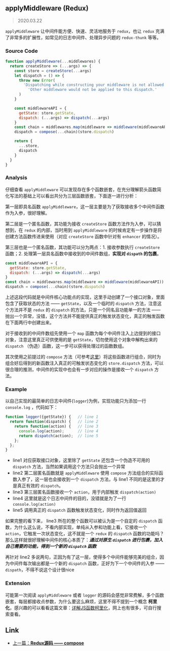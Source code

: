 ## applyMiddleware (Redux)

> 2020.03.22

`applyMiddleware` 让中间件能方便、快速、灵活地服务于 `redux`，也让 `redux` 充满了非常多的扩展性，如常见的日志中间件、处理异步问题的 `redux-thunk` 等等。

### Source Code

```javascript
function applyMiddleware(...middlewares) {
  return createStore => (...args) => {
    const store = createStore(...args)
    let dispatch = () => {
      throw new Error(
        'Dispatching while constructing your middleware is not allowed. ' +
          'Other middleware would not be applied to this dispatch.'
      )
    }

    const middlewareAPI = {
      getState: store.getState,
      dispatch: (...args) => dispatch(...args)
    }
    const chain = middlewares.map(middleware => middleware(middlewareAPI))
    dispatch = compose(...chain)(store.dispatch)

    return {
      ...store,
      dispatch
    }
  }
}
```

### Analysis

仔细查看 `applyMiddleware` 可以发现存在多个函数嵌套，在充分理解箭头函数简化写法的基础上可以看出共分为三层函数嵌套，下面逐一进行分析：

第一层即具名函数 `applyMiddleware`，这一层主要是为了获取接收多个中间件函数作为入参，很好理解。

第二层是一个匿名函数，其功能为接收 `createStore` 函数方法作为入参，可以猜想到，在 `redux` 的内部，当时用到 `applyMiddleware` 的时候肯定有一步操作是将创建方法函数传进来使用（对应 `createStore` 函数中针对有 `enhancer` 的情况）。

第三层也是一个匿名函数，其功能可以分为两点：1. 接收参数执行 `createStore` 函数；2. 处理第一层具名函数中接收到的中间件数组，**实现对 `dispath` 的包裹**。

```javascript
const middlewareAPI = {
  getState: store.getState,
  dispatch: (...args) => dispatch(...args)
}
const chain = middlewares.map(middleware => middleware(middlewareAPI))
dispatch = compose(...chain)(store.dispatch)
```

上述这段代码就是中间件核心功能点的实现，这里手动创建了一个接口对象，里面包含了获取状态的方法 —— `getState`，以及一个临时的 `dispatch` 方法，注意这个方法并不是 `redux` 的 `dispatch` 的方法，只是一个同名且功能单一的方法 —— 抛出一个异常，没错，这个方法并不能提供真正的触发状态变化，真正的触发函数在下面两行中创建出来。

对于接收到的中间件数组先使用一个 `map` 函数为每个中间件注入上边提到的接口对象，注意这里真正可供使用的是 `getState`，切勿使用这个对象中解构出来的 `dispatch` （伪造）函数，这一步可以获得处理过的函数数组。

其次使用之前提过的 `compose` 方法（可参考[这里](./compose.md)）将这些函数进行组合，同时为组合好后得到的新函数注入真正的可触发状态变化的 `store.dispatch` 方法，可以很合理的推测，中间件的实现中也会有一步对应的操作是接收一个 `dispatch` 方法。

### Example

以自己实现的最简单的日志中间件(`logger`)为例，实现功能只为添加一行 `console.log` ，代码如下：

```javascript
function logger({getState}) {   // line 1
  return function(dispatch) {   // line 2
    return function(action) {   // line 3
      console.log(action);      // line 4
      return dispatch(action);  // line 5
    };
  };
}
```

+ line1 对应获取接口对象，这里除了 `getState` 还包含一个伪造不可用的 `dispatch` 方法，当然如果调用这个方法只会抛出一个异常
+ line2 第二层匿名函数就是 `applyMiddleware` 使用 `compose` 方法组合的实际函数入参了，这一层也会接收到一个 `dispatch` 方法，与 line1 不同的是这里的才是真正有效的 `dispatch`。
+ line3 第三层匿名函数接收一个 `action`，用于内部触发 `dispatch(action)`
+ line4 这里就是这个日志中间件的目的，没错就是为了一行 `console.log(action)`
+ line5 调用真正的 `dispatch` 函数触发状态变化，同时作为返回值返回

如果完整的看下来， line3 所在的整个函数可以被认为是一个自定的 `dispatch` 函数，为什么这么说，不看内部实现，单纯从入参和功能上看，它接收一个 `action`，它触发一次状态变化，这不就是一个 `redux` 的 `dispatch` 函数的功能吗？那么这样就很好理解中间件的核心本质了：***通过对原生 `dispatch` 进行包裹，加入自己需要的功能，得到一个新的 `dispatch` 函数***

再针对 line2 多说两句，正因为有了这一层，使得多个中间件能够完美的组合，因为中间件每次输出都是一个新的 `dispatch` 函数，正好为下一个中间件的入参 —— `dispath`，不得不说这个设计很nice

### Extension

可能第一次阅读 `applyMiddleware` 或者 `logger` 的源码会感觉非常费解，多个函数嵌套，每层都接收点参数，为什么要这么麻烦，这里不得不提到一个概念 **柯里化**，感兴趣的可以看看这篇文章：[详解JS函数柯里化](https://www.jianshu.com/p/2975c25e4d71)，网上也有很多，可自行搜索查看。

## Link

+ [上一篇：**Redux源码 —— compose**](../DIY/EventEmitter.md)
